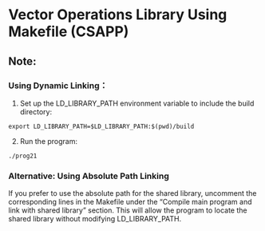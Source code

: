 # Vector Operations Library Using Makefile (CSAPP)

## Note:
### Using Dynamic Linking：
1. Set up the LD_LIBRARY_PATH environment variable to include the build directory:
```shell
export LD_LIBRARY_PATH=$LD_LIBRARY_PATH:$(pwd)/build
```
2. Run the program:
```shell
./prog21
```
### Alternative: Using Absolute Path Linking

If you prefer to use the absolute path for the shared library, uncomment the corresponding lines in the Makefile under the “Compile main program and link with shared library” section. This will allow the program to locate the shared library without modifying LD_LIBRARY_PATH.